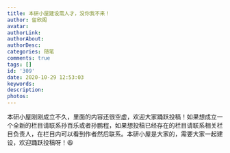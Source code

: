 ```yaml
---
title: 本研小屋建设需人才，没你我不来！
author: 留欣阁
avatar: 
authorLink: 
authorAbout: 
authorDesc: 
categories: 随笔
comments: true
tags: []
id: '309'
date: 2020-10-29 12:53:03
keywords:
description:
photos:
---
```


本研小屋刚刚成立不久，里面的内容还很空虚，欢迎大家踊跃投稿！如果想成立一个全新的栏目请联系孙百乐或者孙鹏程，如果想投稿已经存在的栏目请联系相关栏目负责人，在栏目内可以看到作者然后联系。本研小屋是大家的，需要大家一起建设，欢迎踊跃投稿呀！:laughing: